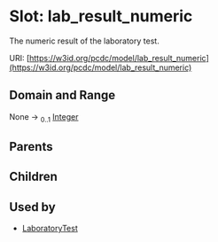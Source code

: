 
# Slot: lab_result_numeric


The numeric result of the laboratory test.

URI: [https://w3id.org/pcdc/model/lab_result_numeric](https://w3id.org/pcdc/model/lab_result_numeric)


## Domain and Range

None &#8594;  <sub>0..1</sub> [Integer](types/Integer.md)

## Parents


## Children


## Used by

 * [LaboratoryTest](LaboratoryTest.md)
